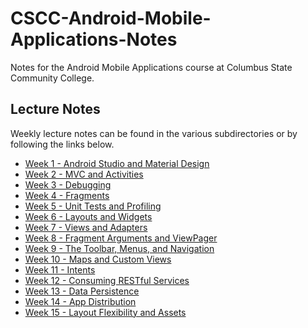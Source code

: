 # CSCC-Android-Mobile-Applications-Notes
Notes for the Android Mobile Applications course at Columbus State Community
College.

## Lecture Notes
Weekly lecture notes can be found in the various subdirectories or by
following the links below.

- [Week 1 - Android Studio and Material Design](week_01/readme.md)
- [Week 2 - MVC and Activities](week_02/readme.md)
- [Week 3 - Debugging](week_03/readme.md)
- [Week 4 - Fragments](week_04/readme.md)
- [Week 5 - Unit Tests and Profiling](week_05/readme.md)
- [Week 6 - Layouts and Widgets](week_06/readme.md)
- [Week 7 - Views and Adapters](week_07/readme.md)
- [Week 8 - Fragment Arguments and ViewPager](week_08/readme.md)
- [Week 9 - The Toolbar, Menus, and Navigation](week_09/readme.md)
- [Week 10 - Maps and Custom Views](week_10/readme.md)
- [Week 11 - Intents](week_11/readme.md)
- [Week 12 - Consuming RESTful Services](week_12/readme.md)
- [Week 13 - Data Persistence](week_13/readme.md)
- [Week 14 - App Distribution](week_14/readme.md)
- [Week 15 - Layout Flexibility and Assets](week_15/readme.md)
